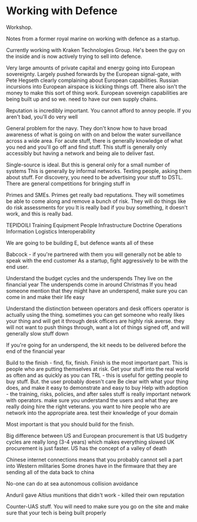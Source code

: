 # Working with Defence

Workshop.

Notes from a former royal marine on working with defence as a startup.

Currently working with Kraken Technologies Group.
He's been the guy on the inside and is now actively trying to sell into defence.

Very large amounts of private capital and energy going into European sovereignty.
Largely pushed forwards by the European signal-gate, with Pete Hegseth clearly complaining about European capabilities.
Russian incursions into European airspace is kicking things off.
There also isn't the money to make this sort of thing work. European sovereign capabilities are being built up and so we. need to have our own supply chains.

Reputation is incredibly important. You cannot afford to annoy people. If you aren't bad, you'll do very well

General problem for the navy. They don't know how to have broad awareness of what is going on with on and below the water surveillance across a wide area.
For acute stuff, there is generally knowledge of what you ned and you'll go off and find stuff. This stuff is generally only accessibly but having a network and being ale to deliver fast.

Single-source is ideal. But this is general only for a small number of systems
This is generally by informal networks. Texting people, asking them about stuff. For discovery, you need to be advertising your stuff to DSTL.
There are general competitions for bringing stuff in

Primes and SMEs. Primes get really bad reputations. They will sometimes be able to come along and remove a bunch of risk. They will do things like do risk assessments for you
It is really bad if you buy something, it doesn't work, and this is really bad. 

TEPIDOILI
Training
Equipment
People
Infrastructure
Doctrine
Operations
Information
Logistics
Interoperability

We are going to be building E, but defence wants all of these

Babcock - if you're partnered with them you will generally not be able to speak with the end customer
As a startup, fight aggressively to be with the end user.

Understand the budget cycles and the underspends
They live on the financial year
The underspends come in around Christmas
If you head someone mention that they might have an underspend, make sure you can come in and make their life easy

Understand the distinction between operators and desk officers
operator is actually using the thing. sometimes you can get someone who really likes your thing and will get it through
desk officers are highly risk averse. they will not want to push things through, want a lot of things signed off, and will generally slow stuff down

If you're going for an underspend, the kit needs to be delivered before the end of the financial year

Build to the finish - find, fix, finish. Finish is the most important part. This is people who are putting themselves at risk. 
Get your stuff into the real world as often and as quickly as you can
TRL - this is useful for getting people to buy stuff. But. the user probably doesn't care
Be clear with what your thing does, and make it easy to demonstrate and easy to buy
Help with adoption - the training, risks, policies, and after sales stuff is really important
network with operators. make sure you understand the users and what they are really doing
hire the right veterans. you want to hire people who are network into the appropriate area. test their knowledge of your domain

Most important is that you should build for the finish.

Big difference between US and European procurement is that US budgetry cycles are really long (3-4 years) which makes everything slowed
UK procurement is just faster.
US has the concept of a valley of death

Chinese internet connections means that you probably cannot sell a part into Western militaries
Some drones have in the firmware that they are sending all of the data back to china

No-one can do at sea autonomous collision avoidance

Anduril gave Altius munitions that didn't work - killed their own reputation

Counter-UAS stuff. You will need to make sure you go on the site and make sure that your tech is being built properly



